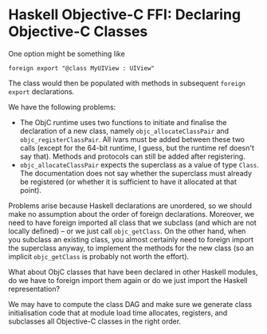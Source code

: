 # Haskell Objective-C FFI: Declaring Objective-C Classes



One option might be something like


```wiki
foreign export "@class MyUIView : UIView"
```


The class would then be populated with methods in subsequent `foreign export` declarations.



We have the following problems: 


- The ObjC runtime uses two functions to initiate and finalise the declaration of a new class, namely `objc_allocateClassPair` and `objc_registerClassPair`.  All ivars must be added between these two calls (except for the 64-bit runtime, I guess, but the runtime ref doesn't say that).  Methods and protocols can still be added after registering.
- `objc_allocateClassPair` expects the superclass as a value of type `Class`.  The documentation does not say whether the superclass must already be registered (or whether it is sufficient to have it allocated at that point).


Problems arise because Haskell declarations are unordered, so we should make no assumption about the order of foreign declarations.  Moreover, we need to have foreign imported all class that we subclass (and which are not locally defined) – or we just call `objc_getClass`.  On the other hand, when you subclass an existing class, you almost certainly need to foreign import the superclass anyway, to implement the methods for the new class (so an implicit `objc_getClass` is probably not worth the effort).



What about ObjC classes that have been declared in other Haskell modules, do we have to foreign import them again or do we just import the Haskell representation?



We may have to compute the class DAG and make sure we generate class initialisation code that at module load time allocates, registers, and subclasses all Objective-C classes in the right order.


